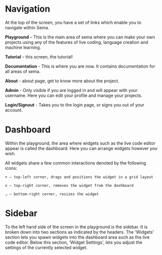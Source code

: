# Navigation

At the top of the screen, you have a set of links which enable you to navigate within Sema.

**Playground** – This is the main area of sema where you can make your own projects using any of the features of live coding, language creation and machine learning.

**Tutorial** – this screen, the tutorial!

**Documentation** - This is where you are now. It contains documentation for all areas of sema.

**About** - about page, get to know more about the project.

**Admin** - Only visible if you are logged in and will appear with your username. Here you can edit your profile and manage your projects.

**Login/Signout** - Takes you to the login page, or signs you out of your account.


# Dashboard
Within the playground, the area where widgets such as the live code editor appear is called the dashboard. Here you can arrange widgets however you wish.

All widgets share a few common interactions denoted by the following icons:

    + – top-left corner, drags and positions the widget in a grid layout

    x – top-right corner, removes the widget from the dashboard

    ⨼ – bottom-right corner, resizes the widget

# Sidebar
To the left hand side of the screen in the playground is the sidebar. It is broken down into two sections as indicated by the headers. The 'Widgets' section lets you spawn widgets into the dashboard area such as the live code editor. Below this section, 'Widget Settings', lets you adjust the settings of the currently selected widget.

